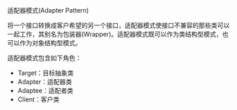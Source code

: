 适配器模式(Adapter Pattern) 

将一个接口转换成客户希望的另一个接口，适配器模式使接口不兼容的那些类可以一起工作，其别名为包装器(Wrapper)。适配器模式既可以作为类结构型模式，也可以作为对象结构型模式。


适配器模式包含如下角色：

- Target：目标抽象类
- Adapter：适配器类
- Adaptee：适配者类
- Client：客户类